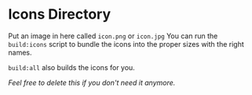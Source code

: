 # Icons Directory
Put an image in here called `icon.png` or `icon.jpg`
You can run the `build:icons` script to bundle the icons into the proper sizes with the right names.

`build:all` also builds the icons for you.

*Feel free to delete this if you don't need it anymore.*